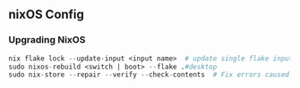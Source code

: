 ## nixOS Config

### Upgrading NixOS

```nix
nix flake lock --update-input <input name>  # update single flake input
sudo nixos-rebuild <switch | boot> --flake .#desktop
sudo nix-store --repair --verify --check-contents  # Fix errors caused by unexpected flake abort
```
